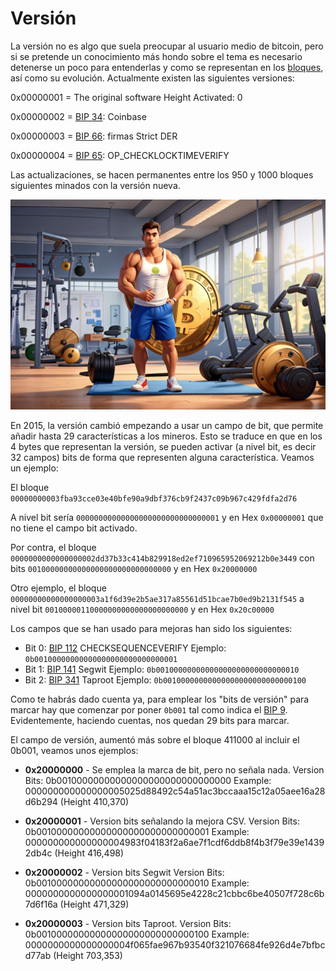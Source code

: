 # Versión
La versión no es algo que suela preocupar al usuario medio de bitcoin, pero si se pretende un conocimiento más hondo sobre el tema es necesario detenerse un poco para entenderlas y como se representan en los [bloques](/data/bloque.md), así como su evolución. Actualmente existen las siguientes versiones:

0x00000001 = The original software Height Activated: 0

0x00000002 = [BIP 34](https://github.com/bitcoin/bips/blob/master/bip-0034.mediawiki):  Coinbase

0x00000003 = [BIP 66](https://github.com/bitcoin/bips/blob/master/bip-0066.mediawiki): firmas Strict DER

0x00000004 = [BIP 65](https://github.com/bitcoin/bips/blob/master/bip-0065.mediawiki): OP_CHECKLOCKTIMEVERIFY

Las actualizaciones, se hacen permanentes entre los 950 y 1000 bloques siguientes minados con la versión nueva.

![Btc actualizandose](/images/btc_gym.png)

En 2015, la versión cambió empezando a usar un campo de bit, que permite añadir hasta 29 características a los mineros. Esto se traduce en que en los 4 bytes que representan la versión, se pueden activar (a nivel bit, es decir 32 campos) bits de forma que representen alguna característica. Veamos un ejemplo:

El bloque `00000000003fba93cce03e40bfe90a9dbf376cb9f2437c09b967c429fdfa2d76`

A nivel bit sería `00000000000000000000000000000001` y en Hex `0x00000001` que no tiene el campo bit activado.

Por contra, el bloque ` 0000000000000000002dd37b33c414b829918ed2ef710965952069212b0e3449` con bits `00100000000000000000000000000000` y en Hex `0x20000000`

Otro ejemplo, el bloque ` 00000000000000000003a1f6d39e2b5ae317a85561d51bcae7b0ed9b2131f545` a nivel bit `00100000110000000000000000000000` y en Hex `0x20c00000`

Los campos que se han usado para mejoras han sido los siguientes:

- Bit 0: [BIP 112](https://github.com/bitcoin/bips/blob/master/bip-0112.mediawiki) CHECKSEQUENCEVERIFY Ejemplo: `0b00100000000000000000000000000001` 
- Bit 1: [BIP 141](https://github.com/bitcoin/bips/blob/master/bip-0141.mediawiki) Segwit Ejemplo: `0b00100000000000000000000000000010`
- Bit 2: [BIP 341](https://github.com/bitcoin/bips/blob/master/bip-0341.mediawiki) Taproot Ejemplo: `0b00100000000000000000000000000100`

Como te habrás dado cuenta ya, para emplear los "bits de versión" para marcar hay que comenzar por poner `0b001` tal como indica el [BIP 9](https://github.com/bitcoin/bips/blob/master/bip-0009.mediawiki). Evidentemente, haciendo cuentas, nos quedan 29 bits para marcar.

El campo de versión, aumentó más sobre el bloque 411000 al incluir el 0b001, veamos unos ejemplos:

-  **0x20000000** - Se emplea la marca de bit, pero no señala nada.
    Version Bits: 0b00100000000000000000000000000000
    Example: 000000000000000005025d88492c54a51ac3bccaaa15c12a05aee16a28d6b294 (Height 410,370)

- **0x20000001** - Version bits señalando la mejora CSV.
    Version Bits: 0b00100000000000000000000000000001
    Example: 000000000000000004983f04183f2a6ae7f1cdf6ddb8f4b3f79e39e14392db4c (Height 416,498)

- **0x20000002** - Version bits Segwit
    Version Bits: 0b00100000000000000000000000000010
    Example: 0000000000000000001094a0145695e4228c21cbbc6be40507f728c6b7d6f16a (Height 471,329)

- **0x20000003** - Version bits Taproot.
    Version Bits: 0b00100000000000000000000000000100
    Example: 0000000000000000004f065fae967b93540f321076684fe926d4e7bfbcd77ab (Height 703,353)






